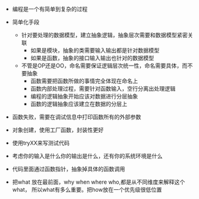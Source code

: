 - 编程是一个有简单到复杂的过程
- 简单化手段   
    - 针对要处理的数据模型，建立抽象逻辑，抽象层次需要和数据模型紧密关联
        - 如果是模块，抽象的类需要输入输出都是针对数据模型
        - 如果是函数，抽象的接口输入输出也针对的数据模型
    - 不管是OP还是OO，命名需要保证逻辑层次统一性，命名需要具体，而不要抽象
        - 函数需要把函数所做的事情完全体现在命名上
        - 函数内部处理过程，需要针对函数输入，空行分离出处理逻辑
        - 编程的逻辑抽象开始应该对数据进行分层抽象
        - 函数的逻辑抽象应该建立在数据的分层上
- 函数失败，需要在调试信息中打印函数所有的外部参数
- 对象创建，使用工厂函数，封装性更好
- 使用tryXX来写测试代码
- 考虑你的输入是什么你的输出是什么，还有你的系统环境是什么
- 代码里面通过函数指针，抽象掉具体的函数调用

- 把what 放在最前面，why when where who,都是从不同维度来解释这个what，
所以what有多么重要。把how放在一个优先级很低位置
